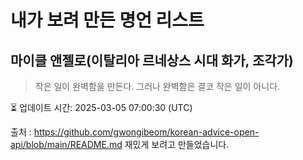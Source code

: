 # 내가 보려 만든 명언 리스트

##  마이클 앤젤로(이탈리아 르네상스 시대 화가, 조각가)
> 작은 일이 완벽함을 만든다. 그러나 완벽함은 결코 작은 일이 아니다.


⏳ 업데이트 시간: 2025-03-05 07:00:30 (UTC)

출처 : https://github.com/gwongibeom/korean-advice-open-api/blob/main/README.md
재밌게 보려고 만들었습니다.
